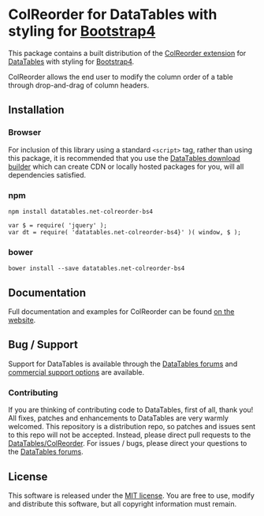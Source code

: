 # ColReorder for DataTables with styling for [Bootstrap4](https://getbootstrap.com/docs/4.6/getting-started/introduction/)

This package contains a built distribution of the [ColReorder extension](https://datatables.net/extensions/ColReorder) for [DataTables](https://datatables.net/) with styling for [Bootstrap4](https://getbootstrap.com/docs/4.6/getting-started/introduction/).

ColReorder allows the end user to modify the column order of a table through drop-and-drag of column headers.


## Installation

### Browser

For inclusion of this library using a standard `<script>` tag, rather than using this package, it is recommended that you use the [DataTables download builder](//datatables.net/download) which can create CDN or locally hosted packages for you, will all dependencies satisfied.

### npm

```
npm install datatables.net-colreorder-bs4
```

```
var $ = require( 'jquery' );
var dt = require( 'datatables.net-colreorder-bs4}' )( window, $ );
```

### bower

```
bower install --save datatables.net-colreorder-bs4
```



## Documentation

Full documentation and examples for ColReorder can be found [on the website](https://datatables.net/extensions/colreorder).


## Bug / Support

Support for DataTables is available through the [DataTables forums](//datatables.net/forums) and [commercial support options](//datatables.net/support) are available.


### Contributing

If you are thinking of contributing code to DataTables, first of all, thank you! All fixes, patches and enhancements to DataTables are very warmly welcomed. This repository is a distribution repo, so patches and issues sent to this repo will not be accepted. Instead, please direct pull requests to the [DataTables/ColReorder](http://github.com/DataTables/ColReorder). For issues / bugs, please direct your questions to the [DataTables forums](//datatables.net/forums).


## License

This software is released under the [MIT license](//datatables.net/license). You are free to use, modify and distribute this software, but all copyright information must remain.

